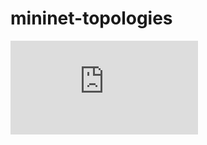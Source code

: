 # mininet-topologies
![alt text](https://github.com/gomezgaona/mininet-topologies/blob/main/topology.pdf?raw=true)
